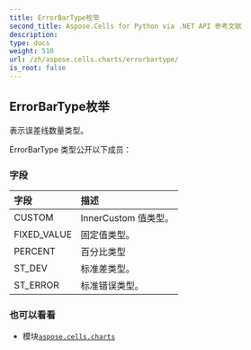 ```yaml
---
title: ErrorBarType枚举
second_title: Aspose.Cells for Python via .NET API 参考文献
description:
type: docs
weight: 510
url: /zh/aspose.cells.charts/errorbartype/
is_root: false
---
```

## ErrorBarType枚举
表示误差线数量类型。



ErrorBarType 类型公开以下成员：

### 字段
|字段|描述|
| :- | :- |
| CUSTOM | InnerCustom 值类型。|
| FIXED_VALUE |固定值类型。|
| PERCENT |百分比类型|
| ST_DEV |标准差类型。|
| ST_ERROR |标准错误类型。|



### 也可以看看
* 模块[`aspose.cells.charts`](..)
